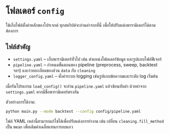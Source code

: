 # โฟลเดอร์ `config`
ใช้เก็บไฟล์ตั้งค่าหลักของโปรเจกต์ ทุกสคริปต์จะอ่านค่าจากที่นี่
เพื่อให้ปรับแต่งพารามิเตอร์ได้ตามต้องการ

## ไฟล์สำคัญ

- `settings.yaml` – เก็บพารามิเตอร์ทั่วไป เช่น ตำแหน่งโฟลเดอร์ข้อมูล
  และรูปแบบไฟล์ฟีเจอร์
- `pipeline.yaml` – กำหนดขั้นตอนของ pipeline (preprocess, sweep, backtest
  ฯลฯ) และรายละเอียดของส่วน `data` กับ `cleaning`
- `logger_config.yaml` – ตั้งค่าระบบ logging เช่นรูปแบบข้อความและระดับ
  log เริ่มต้น

เมื่อรันโปรแกรม `load_config()` จะอ่าน `pipeline.yaml` แล้วซ้อนทับค่า
ด้วยค่าจาก `settings.yaml` หากมีชื่อพารามิเตอร์ตรงกัน

ตัวอย่างการใช้งาน:

```bash
python main.py --mode backtest --config config/pipeline.yaml
```

ไฟล์ YAML เหล่านี้สามารถแก้ไขได้เพื่อปรับแต่งการทำงาน เช่น เปลี่ยน
`cleaning.fill_method` เป็น `mean` เพื่อเติมค่าเฉลี่ยแทนการลบแถว
